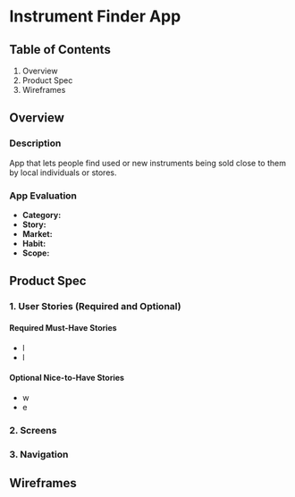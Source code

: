 # **Instrument Finder App**
## **Table of Contents**
1. Overview
2. Product Spec
3. Wireframes
## **Overview**
### **Description**
App that lets people find used or new instruments being sold close to them by local individuals or stores.
### **App Evaluation**
- **Category:**
- **Story:**
- **Market:**
- **Habit:**
- **Scope:**
## **Product Spec**
### 1. User Stories (Required and Optional)
#### **Required Must-Have Stories**
- l
- l
#### **Optional Nice-to-Have Stories**
- w
- e
### 2. Screens

### 3. Navigation

## Wireframes
